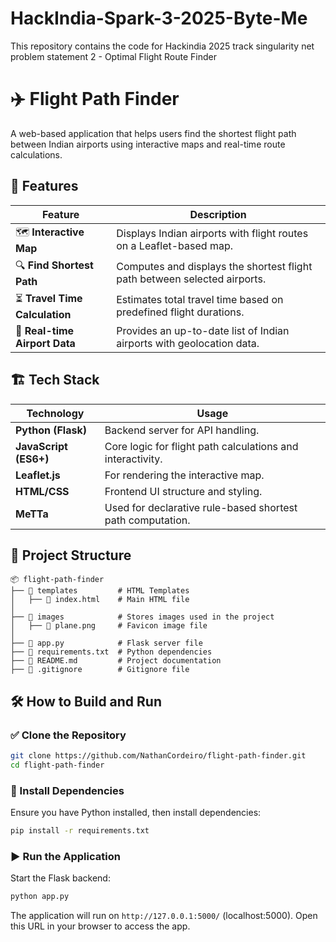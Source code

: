 # HackIndia-Spark-3-2025-Byte-Me
This repository contains the code for Hackindia 2025 track singularity net problem statement 2 - Optimal Flight Route Finder

# ✈️ Flight Path Finder

A web-based application that helps users find the shortest flight path between Indian airports using interactive maps and real-time route calculations.

## 🚀 Features

| Feature                 | Description |
|-------------------------|-------------|
| 🗺️ **Interactive Map**  | Displays Indian airports with flight routes on a Leaflet-based map. |
| 🔍 **Find Shortest Path** | Computes and displays the shortest flight path between selected airports. |
| ⏳ **Travel Time Calculation** | Estimates total travel time based on predefined flight durations. |
| 📍 **Real-time Airport Data** | Provides an up-to-date list of Indian airports with geolocation data. |

## 🏗️ Tech Stack

| Technology | Usage |
|------------|-------------|
| **Python (Flask)** | Backend server for API handling. |
| **JavaScript (ES6+)** | Core logic for flight path calculations and interactivity. |
| **Leaflet.js** | For rendering the interactive map. |
| **HTML/CSS** | Frontend UI structure and styling. |
| **MeTTa** | Used for declarative rule-based shortest path computation. |

## 📂 Project Structure

```
📦 flight-path-finder
├── 📁 templates         # HTML Templates
│   ├── 📄 index.html    # Main HTML file
│
├── 📁 images            # Stores images used in the project
│   ├── 📄 plane.png     # Favicon image file 
│
├── 📄 app.py            # Flask server file
├── 📄 requirements.txt  # Python dependencies
├── 📄 README.md         # Project documentation
├── 📄 .gitignore        # Gitignore file
```

## 🛠️ How to Build and Run

### ✅ Clone the Repository
```sh
git clone https://github.com/NathanCordeiro/flight-path-finder.git
cd flight-path-finder
```

### 📌 Install Dependencies
Ensure you have Python installed, then install dependencies:
```sh
pip install -r requirements.txt
```

### ▶️ Run the Application
Start the Flask backend:
```sh
python app.py
```

The application will run on `http://127.0.0.1:5000/` (localhost:5000). Open this URL in your browser to access the app.




